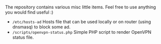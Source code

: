 The repository contains various misc little items. Feel free to use anything you would find useful :)

- `/etc/hosts-ad` Hosts file that can be used locally or on router (using dnsmasq) to block some ad.
- `/scripts/openvpn-status.php` Simple PHP script to render OpenVPN status file.
